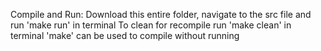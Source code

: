 Compile and Run:
Download this entire folder, navigate to the src file and run 'make run' in terminal
To clean for recompile run 'make clean' in terminal
'make' can be used to compile without running
